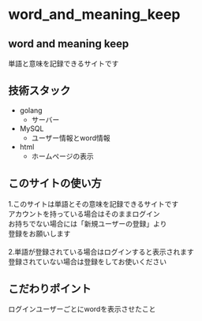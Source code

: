 # word_and_meaning_keep
## word and meaning keep
単語と意味を記録できるサイトです<br>
## 技術スタック
* golang
    * サーバー
* MySQL
    * ユーザー情報とword情報
* html
    * ホームページの表示

## このサイトの使い方
1.このサイトは単語とその意味を記録できるサイトです<br>
アカウントを持っている場合はそのままログイン<br>
お持ちでない場合には「新規ユーザーの登録」より<br>
登録をお願いします<br><br>
2.単語が登録されている場合はログインすると表示されます<br>
登録されていない場合は登録をしてお使いください<br>

## こだわりポイント
ログインユーザーごとにwordを表示させたこと
